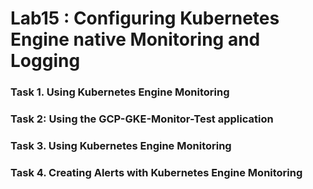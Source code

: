 # Lab15 : Configuring Kubernetes Engine native Monitoring and Logging


### Task 1. Using Kubernetes Engine Monitoring

### Task 2: Using the GCP-GKE-Monitor-Test application

### Task 3. Using Kubernetes Engine Monitoring

### Task 4. Creating Alerts with Kubernetes Engine Monitoring
